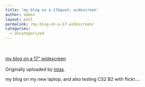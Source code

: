 ```yaml
---
title: 'my blog on a 17&quot; widescreen'
author: admin
layout: post
permalink: /my-blog-on-a-17-widescreen/
categories:
  - Uncategorized
---
```

<div>
  <a href="http://www.flickr.com/photos/lsmartman/82686577/" title="photo sharing"><img src="http://static.flickr.com/43/82686577_7b689b64e1_m.jpg" alt /></a><br /> <br /> <span><br /> <a href="http://www.flickr.com/photos/lsmartman/82686577/">my blog on a 17" widescreen</a><br /> <br /> Originally uploaded by <a href="http://www.flickr.com/people/lsmartman/">lotas</a>.<br /> </span>
</div>

my blog on my new laptop, and also testing CS2 B2 with flickr&#8230;.